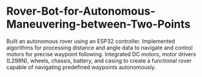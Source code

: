 # Rover-Bot-for-Autonomous-Maneuvering-between-Two-Points
Built an autonomous rover using an ESP32 controller. Implemented algorithms for processing distance and angle data to navigate and control motors for precise waypoint following. Integrated DC motors, motor drivers (L298N), wheels, chassis, battery, and casing to create a functional rover capable of navigating predefined waypoints autonomously.
